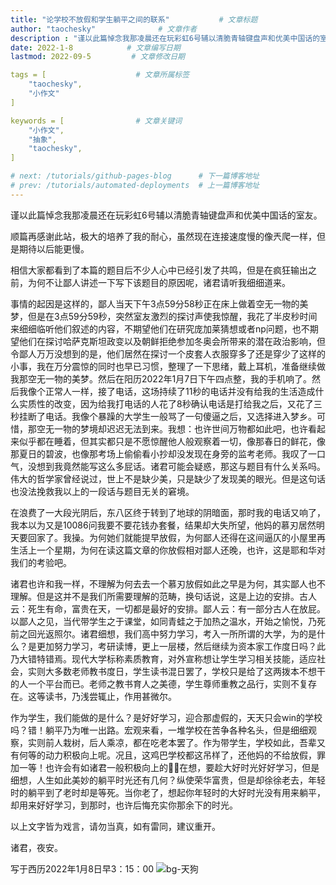 ```yaml
---
title: "论学校不放假和学生躺平之间的联系"           # 文章标题
author: "taochesky"              # 文章作者
description : "谨以此篇悼念我那凌晨还在玩彩虹6号辅以清脆青轴键盘声和优美中国话的室友。"    # 文章描述信息
date: 2022-1-8            # 文章编写日期
lastmod: 2022-09-5         # 文章修改日期

tags = [                    # 文章所属标签
    "taochesky",
    "小作文"
]

keywords = [                # 文章关键词
    "小作文",
    "抽象",
    "taochesky",
]

# next: /tutorials/github-pages-blog      # 下一篇博客地址
# prev: /tutorials/automated-deployments  # 上一篇博客地址
---
```


谨以此篇悼念我那凌晨还在玩彩虹6号辅以清脆青轴键盘声和优美中国话的室友。

顺篇再感谢此站，极大的培养了我的耐心，虽然现在连接速度慢的像兲爬一样，但是期待以后能更慢。

相信大家都看到了本篇的题目后不少人心中已经引发了共鸣，但是在疯狂输出之前，为何不让鄙人讲述一下写下该题目的原因呢，诸君请听我细细道来。

事情的起因是这样的，鄙人当天下午3点59分58秒正在床上做着空无一物的美梦，但是在3点59分59秒，突然室友激烈的探讨声使我惊醒，我花了半皮秒时间来细细临听他们叙述的内容，不期望他们在研究庞加莱猜想或者np问题，也不期望他们在探讨哈萨克斯坦政变以及朝鲜拒绝参加冬奥会所带来的潜在政治影响，但令鄙人万万没想到的是，他们居然在探讨一个皮套人衣服穿多了还是穿少了这样的小事，我在万分震惊的同时也早已习惯，整理了一下思绪，戴上耳机，准备继续做我那空无一物的美梦。然后在阳历2022年1月7日下午四点整，我的手机响了。然后我像个正常人一样，接了电话，这场持续了11秒的电话并没有给我的生活造成什么实质性的改变，因为给我打电话的人花了8秒确认电话是打给我之后，又花了三秒挂断了电话。我像个暴躁的大学生一般骂了一句傻逼之后，又选择进入梦乡。可惜，那空无一物的梦境却迟迟无法到来。我想：也许世间万物都如此吧，也许看起来似乎都在睡着，但其实都只是不愿惊醒他人般观察着一切，像那春日的鲜花，像那夏日的碧波，也像那考场上偷偷看小抄却没发现在身旁的监考老师。我叹了一口气，没想到我竟然能写这么多屁话。诸君可能会疑惑，那这与题目有什么关系吗。伟大的哲学家曾经说过，世上不是缺少美，只是缺少了发现美的眼光。但是这句话也没法挽救我以上的一段话与题目无关的窘境。

在浪费了一大段光阴后，东八区终于转到了地球的阴暗面，那时我的电话又响了，我本以为又是10086问我要不要花钱办套餐，结果却大失所望，他妈的慕刃居然明天要回家了。我操。为何她们就能提早放假，为何鄙人还得在这间逼仄的小屋里再生活上一个星期，为何在读这篇文章的你放假相对鄙人还晚，也许，这是耶和华对我们的考验吧。

诸君也许和我一样，不理解为何去去一个慕刃放假如此之早是为何，其实鄙人也不理解。但是这并不是我们所需要理解的范畴，换句话说，这是上边的安排。古人云：死生有命，富贵在天，一切都是最好的安排。鄙人云：有一部分古人在放屁。以鄙人之见，当代带学生之于课堂，如同青蛙之于加热之温水，开始之愉悦，乃死前之回光返照尔。诸君细想，我们高中努力学习，考入一所所谓的大学，为的是什么？是更加努力学习，考研读博，更上一层楼，然后继续为资本家工作度日吗？此乃大错特错焉。现代大学标称素质教育，对外宣称想让学生学习相关技能，适应社会，实则大多数老师教书度日，学生读书混日罢了，学校只是给了这两拨本不想干的人一个平台而已。老师之教书育人之美德，学生尊师重教之品行，实则不复存在。这等读书，乃浅尝辄止，作用甚微尔。

作为学生，我们能做的是什么？是好好学习，迎合那虚假的，天天只会win的学校吗？错！躺平乃为唯一出路。宏观来看，一堆学校在苦争各种名头，但是细细观察，实则前人栽树，后人乘凉，都在吃老本罢了。作为带学生，学校如此，吾辈又有何等的动力积极向上呢。况且，这鸡巴学校都这吊样了，还他妈的不给放假，罪加一等！也许会有如诸君一般积极向上的🐀🐀在想，要趁大好时光好好学习，但是细想，人生如此美妙的躺平时光还有几何？纵使荣华富贵，但是却徐徐老去，年轻时的躺平到了老时却是等死。当你老了，想起你年轻时的大好时光没有用来躺平，却用来好好学习，到那时，也许后悔充实你那余下的时光。

以上文字皆为戏言，请勿当真，如有雷同，建议重开。

诸君，夜安。

写于西历2022年1月8日早3：15：00
![bg-天狗](/images/bg4.gif "bg4")

